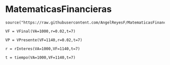 # MatematicasFinancieras
```
source("https://raw.githubusercontent.com/AngelReyesF/MatematicasFinancieras/refs/heads/main/FormulasInteresSimple.R")
```

```
VF = VFinal(VA=1000,r=0.02,t=7)
```

```
VP = VPresente(VF=1140,r=0.02,t=7)
```

```
r = rInteres(VA=1000,VF=1140,t=7)
```

```
t = tiempo(VA=1000,VF=1140,t=7)
```

